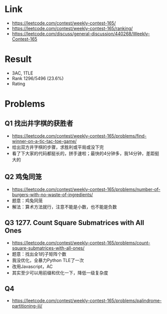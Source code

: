 # Link
- https://leetcode.com/contest/weekly-contest-165/
- https://leetcode.com/contest/weekly-contest-165/ranking/
- https://leetcode.com/discuss/general-discussion/440268/Weekly-Contest-165

# Result
- 3AC, 1TLE
- Rank 1296/5496 (23.6%)
- Rating

# Problems
## Q1 找出井字棋的获胜者
- https://leetcode.com/contest/weekly-contest-165/problems/find-winner-on-a-tic-tac-toe-game/
- 给出双方井字棋的步骤，求胜利或平局或没下完
- 看了下大家的代码都挺长的，拼手速啦；最快的4分钟多，我14分钟，差距挺大的

## Q2 鸡兔同笼
- https://leetcode.com/contest/weekly-contest-165/problems/number-of-burgers-with-no-waste-of-ingredients/
- 题意：鸡兔同笼
- 解法：算术方法就行，注意不能是小数，也不能是负数

## Q3 1277. Count Square Submatrices with All Ones
- https://leetcode.com/contest/weekly-contest-165/problems/count-square-submatrices-with-all-ones/
- 题意：找出全1的子矩阵个数
- 我没优化，全暴力Python TLE了一次
- 改用Javascript，AC
- 其实至少可以用前缀和优化一下，降低一级复杂度

## Q4
- https://leetcode.com/contest/weekly-contest-165/problems/palindrome-partitioning-iii/